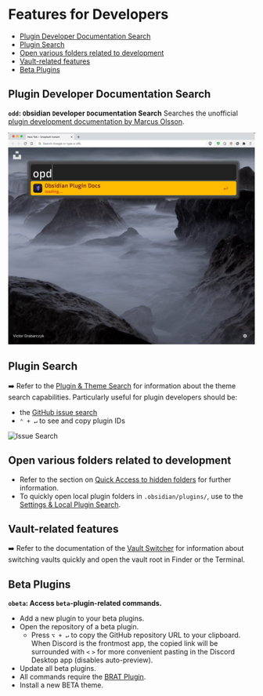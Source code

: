 # Features for Developers

- [Plugin Developer Documentation Search](#plugin-developer-documentation-search)
- [Plugin Search](#plugin-search)
- [Open various folders related to development](#open-various-folders-related-to-development)
- [Vault-related features](#vault-related-features)
- [Beta Plugins](#beta-plugins)

## Plugin Developer Documentation Search
**`odd`: `O`bsidian `D`eveloper `D`ocumentation Search**
Searches the unofficial [plugin development documentation by Marcus Olsson](https://marcus.se.net/obsidian-plugin-docs/).

![](images/plugin-docs-search-demo.gif)

## Plugin Search
➡️ Refer to the [Plugin & Theme Search](Plugin%20and%20Theme%20Search.md#Plugins) for information about the theme search capabilities. Particularly useful for plugin developers should be:
- the [GitHub issue search](Plugin%20and%20Theme%20Search.md#searching-github-issues)
- `⌃ + ↵` to see and copy plugin IDs

<img src="https://user-images.githubusercontent.com/73286100/139559362-747b0c57-c29b-45b5-bc62-4ab53c0718c5.gif" alt="Issue Search" width=60%>

## Open various folders related to development
- Refer to the section on [Quick Access to hidden folders](Utility%20Features.md#Open-Various-Folders) for further information.
- To quickly open local plugin folders in `.obsidian/plugins/`, use to the [Settings & Local Plugin Search](Settings%20and%20Local%20Plugin%20Search.md).

## Vault-related features
➡️ Refer to the documentation of the [Vault Switcher](Vault%20Switcher.md) for information about switching vaults quickly and open the vault root in Finder or the Terminal.

## Beta Plugins
**`obeta`: Access `beta`-plugin-related commands.**
- Add a new plugin to your beta plugins.
- Open the repository of a beta plugin.
	- Press `⌥ + ↵` to copy the GitHub repository URL to your clipboard. When Discord is the frontmost app, the copied link will be surrounded with `<` `>` for more convenient pasting in the Discord Desktop app (disables auto-preview).
- Update all beta plugins.
- All commands require the [BRAT Plugin](https://github.com/TfTHacker/obsidian42-brat).
- Install a new BETA theme.

